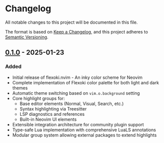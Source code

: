 # Changelog

All notable changes to this project will be documented in this file.

The format is based on [Keep a Changelog](https://keepachangelog.com/en/1.0.0/),
and this project adheres to [Semantic Versioning](https://semver.org/spec/v2.0.0.html).

## [0.1.0] - 2025-01-23

### Added

- Initial release of flexoki.nvim - An inky color scheme for Neovim
- Complete implementation of Flexoki color palette for both light and dark themes
- Automatic theme switching based on `vim.o.background` setting
- Core highlight groups for:
  - Base editor elements (Normal, Visual, Search, etc.)
  - Syntax highlighting via Treesitter
  - LSP diagnostics and references
  - Built-in Neovim UI elements
- Extensible integration architecture for community plugin support
- Type-safe Lua implementation with comprehensive LuaLS annotations
- Modular group system allowing external packages to extend highlights

[0.1.0]: https://github.com/cpplain/flexoki.nvim/releases/tag/v0.1.0

